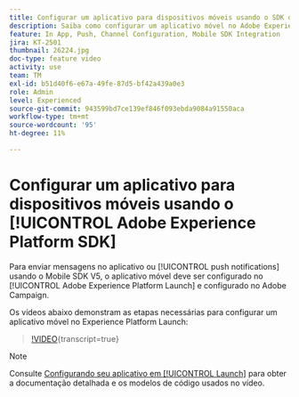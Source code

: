 ```yaml
---
title: Configurar um aplicativo para dispositivos móveis usando o SDK da Adobe Experience Platform
description: Saiba como configurar um aplicativo móvel no Adobe Experience Platform Launch e como configurá-lo no Adobe Campaign.
feature: In App, Push, Channel Configuration, Mobile SDK Integration
jira: KT-2501
thumbnail: 26224.jpg
doc-type: feature video
activity: use
team: TM
exl-id: b51d40f6-e67a-49fe-87d5-bf42a439a0e3
role: Admin
level: Experienced
source-git-commit: 943599bd7ce139ef846f093ebda9084a91550aca
workflow-type: tm+mt
source-wordcount: '95'
ht-degree: 11%

---
```



# Configurar um aplicativo para dispositivos móveis usando o [!UICONTROL Adobe Experience Platform SDK]

Para enviar mensagens no aplicativo ou [!UICONTROL push notifications] usando o Mobile SDK V5, o aplicativo móvel deve ser configurado no [!UICONTROL Adobe Experience Platform Launch] e configurado no Adobe Campaign.

Os vídeos abaixo demonstram as etapas necessárias para configurar um aplicativo móvel no Experience Platform Launch:

>[!VIDEO](https://video.tv.adobe.com/v/26224?learn=on){transcript=true}

>[!NOTE]
>
>Consulte [Configurando seu aplicativo em [!UICONTROL Launch]](https://experienceleague.adobe.com/docs/campaign-standard/using/administrating/configuring-channels/configuring-a-mobile-application.html?lang=pt-BR) para obter a documentação detalhada e os modelos de código usados no vídeo.
